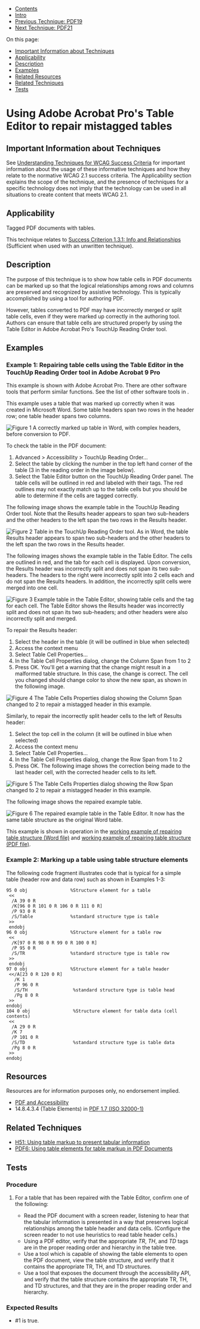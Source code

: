 -   [Contents](https://www.w3.org/WAI/WCAG21/Techniques/#techniques "Table of Contents")
-   [Intro](https://www.w3.org/WAI/WCAG21/Techniques/#introduction "Introduction to Techniques")
-   [Previous Technique: PDF19](PDF19)
-   [Next Technique: PDF21](PDF21)

On this page:

-   [Important Information about Techniques](#important-information)
-   [Applicability](#applicability)
-   [Description](#description)
-   [Examples](#examples)
-   [Related Resources](#resources)
-   [Related Techniques](#related)
-   [Tests](#tests)

Using Adobe Acrobat Pro's Table Editor to repair mistagged tables
=================================================================

Important Information about Techniques
--------------------------------------

See [Understanding Techniques for WCAG Success Criteria](https://www.w3.org/WAI/WCAG21/Understanding/understanding-techniques) for important information about the usage of these informative techniques and how they relate to the normative WCAG 2.1 success criteria. The Applicability section explains the scope of the technique, and the presence of techniques for a specific technology does not imply that the technology can be used in all situations to create content that meets WCAG 2.1.

Applicability
-------------

Tagged PDF documents with tables.

This technique relates to [Success Criterion 1.3.1: Info and Relationships](https://www.w3.org/WAI/WCAG21/Understanding/info-and-relationships) (Sufficient when used with an unwritten technique).

Description
-----------

The purpose of this technique is to show how table cells in PDF documents can be marked up so that the logical relationships among rows and columns are preserved and recognized by assistive technology. This is typically accomplished by using a tool for authoring PDF.

However, tables converted to PDF may have incorrectly merged or split table cells, even if they were marked up correctly in the authoring tool. Authors can ensure that table cells are structured properly by using the Table Editor in Adobe Acrobat Pro's TouchUp Reading Order tool.

Examples
--------

### Example 1: Repairing table cells using the Table Editor in the TouchUp Reading Order tool in Adobe Acrobat 9 Pro

This example is shown with Adobe Acrobat Pro. There are other software tools that perform similar functions. See the list of other software tools in [](#pdf_notes_acc-sup_files_applications).

This example uses a table that was marked up correctly when it was created in Microsoft Word. Some table headers span two rows in the header row; one table header spans two columns.

![Figure 1 A correctly marked up table in Word, with complex headers, before conversion to PDF.](img/table-word.jpg)

To check the table in the PDF document:

1.  Advanced &gt; Accessibility &gt; TouchUp Reading Order...
2.  Select the table by clicking the number in the top left hand corner of the table (3 in the reading order in the image below).
3.  Select the Table Editor button on the TouchUp Reading Order panel. The table cells will be outlined in red and labeled with their tags. The red outlines may not exactly match up to the table cells but you should be able to determine if the cells are tagged correctly.

The following image shows the example table in the TouchUp Reading Order tool. Note that the Results header appears to span two sub-headers and the other headers to the left span the two rows in the Results header.

![Figure 2 Table in the TouchUp Reading Order tool. As in Word, the table Results header appears to span two sub-headers and the other headers to the left span the two rows in the Results header.](img/table-1.jpg)

The following images shows the example table in the Table Editor. The cells are outlined in red, and the tab for each cell is displayed. Upon conversion, the Results header was incorrectly split and does not span its two sub-headers. The headers to the right were incorrectly split into 2 cells each and do not span the Results headers. In addition, the incorrectly split cells were merged into one cell.

![Figure 3 Example table in the Table Editor, showing table cells and the tag for each cell. The Table Editor shows the Results header was incorrectly split and does not span its two sub-headers; and other headers were also incorrectly split and merged.](img/table-2.jpg)

To repair the Results header:

1.  Select the header in the table (it will be outlined in blue when selected)
2.  Access the context menu
3.  Select Table Cell Properties...
4.  In the Table Cell Properties dialog, change the Column Span from 1 to 2
5.  Press OK. You'll get a warning that the change might result in a malformed table structure. In this case, the change is correct. The cell you changed should change color to show the new span, as shown in the following image.

![Figure 4 The Table Cells Properties dialog showing the Column Span changed to 2 to repair a mistagged header in this example.](img/table-2a.jpg)

Similarly, to repair the incorrectly split header cells to the left of Results header:

1.  Select the top cell in the column (it will be outlined in blue when selected)
2.  Access the context menu
3.  Select Table Cell Properties...
4.  In the Table Cell Properties dialog, change the Row Span from 1 to 2
5.  Press OK. The following image shows the correction being made to the last header cell, with the corrected header cells to its left.

![Figure 5 The Table Cells Properties dialog showing the Row Span changed to 2 to repair a mistagged header in this example.](img/table-2b.jpg)

The following image shows the repaired example table.

![Figure 6 The repaired example table in the Table Editor. It now has the same table structure as the original Word table.](img/table-3a.jpg)

This example is shown in operation in the [working example of repairing table structure (Word file)](../../working-examples/pdf-table/table.docx) and [working example of repairing table structure (PDF file)](../../working-examples/pdf-table/table.pdf).

### Example 2: Marking up a table using table structure elements

The following code fragment illustrates code that is typical for a simple table (header row and data row) such as shown in Examples 1-3:

    95 0 obj                %Structure element for a table
     << 
      /A 39 0 R
      /K[96 0 R 101 0 R 106 0 R 111 0 R]
      /P 93 0 R
      /S/Table              %standard structure type is table
     >> 
     endobj
    96 0 obj                %Structure element for a table row
     << 
      /K[97 0 R 98 0 R 99 0 R 100 0 R]
      /P 95 0 R
      /S/TR                 %standard structure type is table row
     >> 
     endobj
    97 0 obj                %Structure element for a table header
     <</A[23 0 R 120 0 R]
       /K 1
       /P 96 0 R
       /S/TH                 %standard structure type is table head
       /Pg 8 0 R
     >> 
    endobj
    104 0 obj                %Structure element for table data (cell contents)
     << 
      /A 29 0 R
      /K 7
      /P 101 0 R
      /S/TD                  %standard structure type is table data
      /Pg 8 0 R
     >> 
    endobj

Resources
---------

Resources are for information purposes only, no endorsement implied.

-   [PDF and Accessibility](http://www.adobe.com/accessibility/products/acrobat.html)
-   14.8.4.3.4 (Table Elements) in [PDF 1.7 (ISO 32000-1)](http://www.adobe.com/content/dam/Adobe/en/devnet/pdf/pdfs/PDF32000_2008.pdf)

Related Techniques
------------------

-   [H51: Using table markup to present tabular information](https://www.w3.org/WAI/WCAG21/Techniques/html/H51)
-   [PDF6: Using table elements for table markup in PDF Documents](https://www.w3.org/WAI/WCAG21/Techniques/pdf/PDF6)

Tests
-----

### Procedure

1.  For a table that has been repaired with the Table Editor, confirm one of the following:

    -   Read the PDF document with a screen reader, listening to hear that the tabular information is presented in a way that preserves logical relationships among the table header and data cells. (Configure the screen reader to not use heuristics to read table header cells.)
    -   Using a PDF editor, verify that the appropriate *TR*, *TH*, and *TD* tags are in the proper reading order and hierarchy in the table tree.
    -   Use a tool which is capable of showing the table elements to open the PDF document, view the table structure, and verify that it contains the appropriate TR, TH, and TD structures.
    -   Use a tool that exposes the document through the accessibility API, and verify that the table structure contains the appropriate TR, TH, and TD structures, and that they are in the proper reading order and hierarchy.

### Expected Results

-   \#1 is true.
